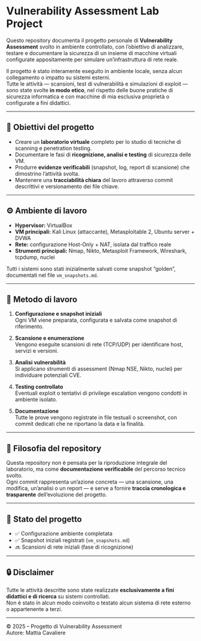 # Vulnerability Assessment Lab Project

Questo repository documenta il progetto personale di **Vulnerability Assessment** svolto in ambiente controllato, con l’obiettivo di analizzare, testare e documentare la sicurezza di un insieme di macchine virtuali configurate appositamente per simulare un’infrastruttura di rete reale.

Il progetto è stato interamente eseguito in ambiente locale, senza alcun collegamento o impatto su sistemi esterni.  
Tutte le attività — scansioni, test di vulnerabilità e simulazioni di exploit — sono state svolte **in modo etico**, nel rispetto delle buone pratiche di sicurezza informatica e con macchine di mia esclusiva proprietà o configurate a fini didattici.

---

## 🎯 Obiettivi del progetto

- Creare un **laboratorio virtuale** completo per lo studio di tecniche di scanning e penetration testing.  
- Documentare le fasi di **ricognizione, analisi e testing** di sicurezza delle VM.  
- Produrre **evidenze verificabili** (snapshot, log, report di scansione) che dimostrino l’attività svolta.  
- Mantenere una **tracciabilità chiara** del lavoro attraverso commit descrittivi e versionamento dei file chiave.

---

## ⚙️ Ambiente di lavoro

- **Hypervisor:** VirtualBox  
- **VM principali:** Kali Linux (attaccante), Metasploitable 2, Ubuntu server + DVWA  
- **Rete:** configurazione Host-Only + NAT, isolata dal traffico reale  
- **Strumenti principali:** Nmap, Nikto, Metasploit Framework, Wireshark, tcpdump, nuclei  

Tutti i sistemi sono stati inizialmente salvati come snapshot “golden”, documentati nel file `vm_snapshots.md`.

---

## 🧾 Metodo di lavoro

1. **Configurazione e snapshot iniziali**  
   Ogni VM viene preparata, configurata e salvata come snapshot di riferimento.

2. **Scansione e enumerazione**  
   Vengono eseguite scansioni di rete (TCP/UDP) per identificare host, servizi e versioni.

3. **Analisi vulnerabilità**  
   Si applicano strumenti di assessment (Nmap NSE, Nikto, nuclei) per individuare potenziali CVE.

4. **Testing controllato**  
   Eventuali exploit o tentativi di privilege escalation vengono condotti in ambiente isolato.

5. **Documentazione**  
   Tutte le prove vengono registrate in file testuali o screenshot, con commit dedicati che ne riportano la data e la finalità.

---

## 🧱 Filosofia del repository

Questa repository non è pensata per la riproduzione integrale del laboratorio, ma come **documentazione verificabile** del percorso tecnico svolto.  
Ogni commit rappresenta un’azione concreta — una scansione, una modifica, un’analisi o un report — e serve a fornire **traccia cronologica e trasparente** dell’evoluzione del progetto.

---

## 📅 Stato del progetto

- ✅ Configurazione ambiente completata  
- ✅ Snapshot iniziali registrati (`vm_snapshots.md`)  
- 🔜 Scansioni di rete iniziali (fase di ricognizione)

---

## 🔒 Disclaimer

Tutte le attività descritte sono state realizzate **esclusivamente a fini didattici e di ricerca** su sistemi controllati.  
Non è stato in alcun modo coinvolto o testato alcun sistema di rete esterno o appartenente a terzi.

---

© 2025 – Progetto di Vulnerability Assessment  
Autore: Mattia Cavaliere

